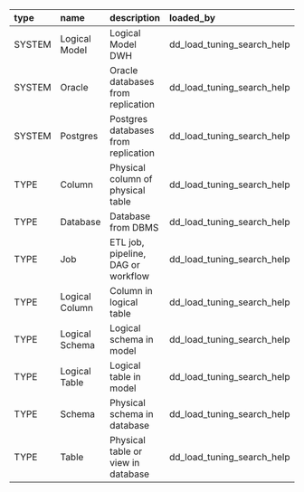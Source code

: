 | type   | name           | description                         | loaded_by                  |
|:-------|:---------------|:------------------------------------|:---------------------------|
| SYSTEM | Logical Model  | Logical Model DWH                   | dd_load_tuning_search_help |
| SYSTEM | Oracle         | Oracle databases from replication   | dd_load_tuning_search_help |
| SYSTEM | Postgres       | Postgres databases from replication | dd_load_tuning_search_help |
| TYPE   | Column         | Physical column of physical table   | dd_load_tuning_search_help |
| TYPE   | Database       | Database from DBMS                  | dd_load_tuning_search_help |
| TYPE   | Job            | ETL job, pipeline, DAG or workflow  | dd_load_tuning_search_help |
| TYPE   | Logical Column | Column in logical table             | dd_load_tuning_search_help |
| TYPE   | Logical Schema | Logical schema in model             | dd_load_tuning_search_help |
| TYPE   | Logical Table  | Logical table in model              | dd_load_tuning_search_help |
| TYPE   | Schema         | Physical schema in database         | dd_load_tuning_search_help |
| TYPE   | Table          | Physical table or view in database  | dd_load_tuning_search_help |